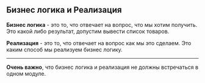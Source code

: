 ## Бизнес логика и Реализация

**Бизнес логика** - это то, что отвечает на вопрос, что мы хотим получить. Это какой либо результат, допустим вывести список товаров.

**Реализация** - это то, что отвечает на вопрос как мы это сделаем. Это каким способ мы реализуем бизнес логику.

---

**Очень важно**, что бизнес логика и реализация не должны встречаться в одном модуле.
